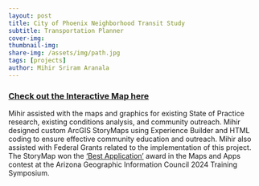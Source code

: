 ```yaml
---
layout: post
title: City of Phoenix Neighborhood Transit Study
subtitle: Transportation Planner 
cover-img: 
thumbnail-img:
share-img: /assets/img/path.jpg
tags: [projects]
author: Mihir Sriram Aranala
---
```


<h3> <a href="https://experience.arcgis.com/experience/f6dc85e6e2294a0fb84dde9be8e983eb/"> Check out the Interactive Map here</a></h3>

Mihir assisted with the maps and graphics for existing State of Practice research, existing conditions analysis, and community outreach. Mihir designed custom ArcGIS StoryMaps using Experience Builder and HTML coding to ensure effective community education and outreach. Mihir also assisted with Federal Grants related to the implementation of this project. The StoryMap won the [‘Best Application’](https://agic-symposium-maps-and-apps-agic.hub.arcgis.com/apps/5d9dc009ec8e48a5a7187add4e3f4232) award in the Maps and Apps contest at the Arizona Geographic Information Council 2024 Training Symposium.  


